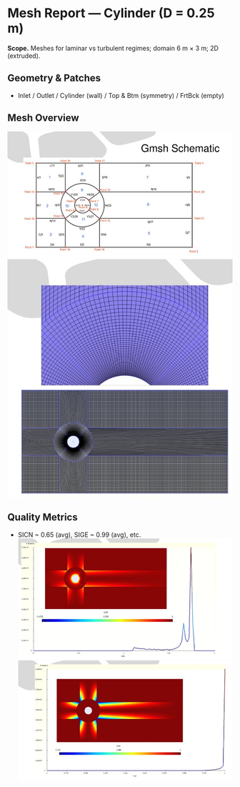 
# Mesh Report — Cylinder (D = 0.25 m)

**Scope.** Meshes for laminar vs turbulent regimes; domain 6 m × 3 m; 2D (extruded).

## Geometry & Patches
- Inlet / Outlet / Cylinder (wall) / Top & Btm (symmetry) / FrtBck (empty)

## Mesh Overview
![Gmsh schematic](Laminar_Images/Schematics.jpg)
![Mesh view](Laminar_Images/Mesh.jpg)

## Quality Metrics
- SICN ~ 0.65 (avg), SIGE ~ 0.99 (avg), etc.
![Quality 1](Laminar_Images/SICN.jpg)
![Quality 2](Laminar_Images/SIGE.jpg)
